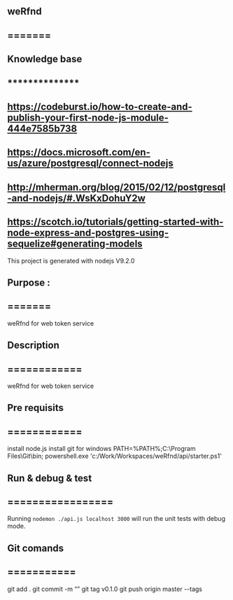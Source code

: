 ## weRfnd
## =======

## Knowledge base
## **************
## https://codeburst.io/how-to-create-and-publish-your-first-node-js-module-444e7585b738
## https://docs.microsoft.com/en-us/azure/postgresql/connect-nodejs
## http://mherman.org/blog/2015/02/12/postgresql-and-nodejs/#.WsKxDohuY2w
## https://scotch.io/tutorials/getting-started-with-node-express-and-postgres-using-sequelize#generating-models

This project is generated with nodejs V9.2.0

## Purpose :
## =======

weRfnd for web token service 

## Description
## ============

weRfnd for web token service 

## Pre requisits
## ============
install node.js 
install git for windows
PATH=%PATH%;C:\Program Files\Git\bin;
powershell.exe 'c:/Work/Workspaces/weRfnd/api/starter.ps1'

## Run & debug & test
## =================

Running `nodemon ./api.js localhost 3000` will run the unit tests with debug mode.

## Git comands
## ===========

git add .
git commit -m “”
git tag v0.1.0
git push origin master --tags